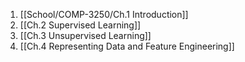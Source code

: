 
1. [[School/COMP-3250/Ch.1 Introduction]]
2. [[Ch.2 Supervised Learning]]
3. [[Ch.3 Unsupervised Learning]]
4. [[Ch.4 Representing Data and Feature Engineering]]
